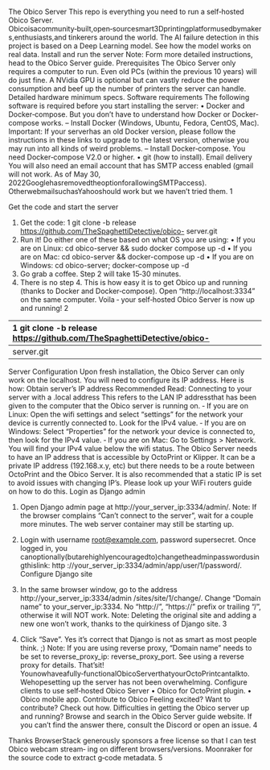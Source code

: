 The Obico Server
This repo is everything you need to run a self‑hosted Obico Server.
Obicoisacommunity‑built,open‑sourcesmart3Dprintingplatformusedbymakers,enthusiasts,and
tinkerers around the world.
The AI failure detection in this project is based on a Deep Learning model. See how the model works
on real data.
Install and run the server
Note: Form more detailed instructions, head to the Obico Server guide.
Prerequisites
The Obico Server only requires a computer to run. Even old PCs (within the previous 10 years) will
do just fine. A NVidia GPU is optional but can vastly reduce the power consumption and beef up the
number of printers the server can handle.
Detailed hardware minimum specs.
Software requirements
The following software is required before you start installing the server:
• Docker and Docker‑compose. But you don’t have to understand how Docker or Docker‑
compose works.
– Install Docker (Windows, Ubuntu, Fedora, CentOS, Mac). Important: If your serverhas an
old Docker version, please follow the instructions in these links to upgrade to the latest
version, otherwise you may run into all kinds of weird problems.
– Install Docker‑compose. You need Docker‑compose V2.0 or higher.
• git (how to install).
Email delivery
You will also need an email account that has SMTP access enabled (gmail will not work. As of May 30,
2022GooglehasremovedtheoptionforallowingSMTPaccess). OtherwebmailsuchasYahooshould
work but we haven’t tried them.
1

Get the code and start the server
1. Get the code:
1 git clone -b release https://github.com/TheSpaghettiDetective/obico-
server.git
2. Run it! Do either one of these based on what OS you are using:
• If you are on Linux: cd obico-server && sudo docker compose up -d
• If you are on Mac: cd obico-server && docker-compose up -d
• If you are on Windows: cd obico-server; docker-compose up -d
3. Go grab a coffee. Step 2 will take 15‑30 minutes.
4. There is no step 4. This is how easy it is to get Obico up and running (thanks to Docker and
Docker‑compose).
Open “http://localhost:3334” on the same computer. Voila ‑ your self‑hosted Obico Server is now up
and running!
2

| 1 git clone -b release https://github.com/TheSpaghettiDetective/obico-   |
|:-------------------------------------------------------------------------|
| server.git                                                               |

Server Configuration
Upon fresh installation, the Obico Server can only work on the localhost. You will need to configure
its IP address. Here is how:
Obtain server’s IP address
Recommended Read: Connecting to your server with a .local address
This refers to the LAN IP addressthat has been given to the computer that the Obico server is running
on. ‑ If you are on Linux: Open the wifi settings and select “settings” for the network your device is
currently connected to. Look for the IPv4 value. ‑ If you are on Windows: Select “Properties” for the
network your device is connected to, then look for the IPv4 value. ‑ If you are on Mac: Go to Settings >
Network. You will find your IPv4 value below the wifi status.
The Obico Server needs to have an IP address that is accessible by OctoPrint or Klipper. It can be a
private IP address (192.168.x.y, etc) but there needs to be a route between OctoPrint and the Obico
Server.
It is also recommended that a static IP is set to avoid issues with changing IP’s. Please look up your
WiFi routers guide on how to do this.
Login as Django admin
1. Open Django admin page at http://your_server_ip:3334/admin/.
Note: If the browser complains “Can’t connect to the server”, wait for a couple more minutes. The web
server container may still be starting up.
2. Login with username root@example.com, password supersecret. Once logged in, you
canoptionally(butarehighlyencouragedto)changetheadminpasswordusingthislink: http
://your_server_ip:3334/admin/app/user/1/password/.
Configure Django site
1. In the same browser window, go to the address http://your_server_ip:3334/admin
/sites/site/1/change/. Change “Domain name” to your_server_ip:3334. No
“http://”, “https://” prefix or trailing “/”, otherwise it will NOT work. Note: Deleting the original
site and adding a new one won’t work, thanks to the quirkiness of Django site.
3

2. Click “Save”. Yes it’s correct that Django is not as smart as most people think. ;)
Note: If you are using reverse proxy, “Domain name” needs to be set to reverse_proxy_ip:
reverse_proxy_port. See using a reverse proxy for details.
That’sit! Younowhaveafully‑functionalObicoServerthatyourOctoPrintcantalkto. Wehopesetting
up the server has not been overwhelming.
Configure clients to use self‑hosted Obico Server
• Obico for OctoPrint plugin.
• Obico mobile app.
Contribute to Obico
Feeling excited? Want to contribute? Check out how.
Difficulties in getting the Obico server up and running?
Browse and search in the Obico Server guide website. If you can’t find the answer there, consult the
Discord or open an issue.
4

Thanks
BrowserStack generously sponsors a free license so that I can test Obico webcam stream‑
ing on different browsers/versions. Moonraker for the source code to extract g‑code metadata.
5